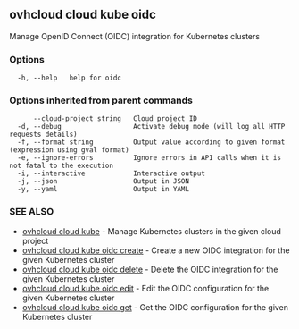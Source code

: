 ## ovhcloud cloud kube oidc

Manage OpenID Connect (OIDC) integration for Kubernetes clusters

### Options

```
  -h, --help   help for oidc
```

### Options inherited from parent commands

```
      --cloud-project string   Cloud project ID
  -d, --debug                  Activate debug mode (will log all HTTP requests details)
  -f, --format string          Output value according to given format (expression using gval format)
  -e, --ignore-errors          Ignore errors in API calls when it is not fatal to the execution
  -i, --interactive            Interactive output
  -j, --json                   Output in JSON
  -y, --yaml                   Output in YAML
```

### SEE ALSO

* [ovhcloud cloud kube](ovhcloud_cloud_kube.md)	 - Manage Kubernetes clusters in the given cloud project
* [ovhcloud cloud kube oidc create](ovhcloud_cloud_kube_oidc_create.md)	 - Create a new OIDC integration for the given Kubernetes cluster
* [ovhcloud cloud kube oidc delete](ovhcloud_cloud_kube_oidc_delete.md)	 - Delete the OIDC integration for the given Kubernetes cluster
* [ovhcloud cloud kube oidc edit](ovhcloud_cloud_kube_oidc_edit.md)	 - Edit the OIDC configuration for the given Kubernetes cluster
* [ovhcloud cloud kube oidc get](ovhcloud_cloud_kube_oidc_get.md)	 - Get the OIDC configuration for the given Kubernetes cluster

